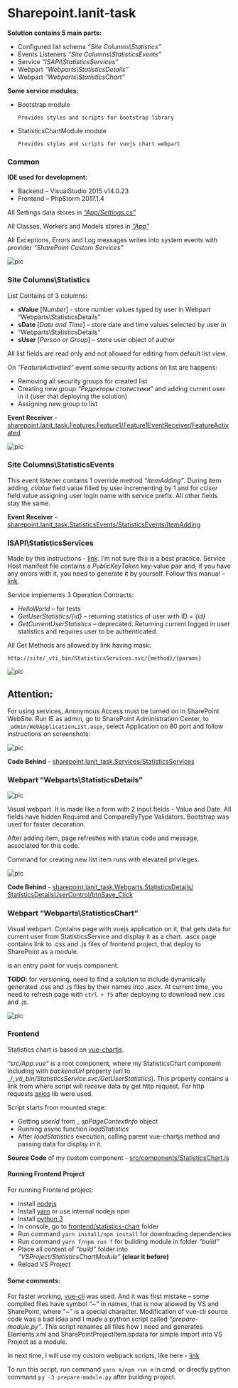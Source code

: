 # Sharepoint.lanit-task

__Solution contains 5 main parts:__

* Configured list schema _“Site Columns\Statistics”_
* Events Listeners _“Site Columns\StatisticsEvents”_
* Service _“ISAPI\StatisticsServices”_
* Webpart _“Webparts\StatisticsDetails”_
* Webpart _“Webparts\StatisticsChart”_

__Some service modules:__

* Bootstrap module

      Provides styles and scripts for bootstrap library

* StatisticsChartModule module

      Provides styles and scripts for vuejs chart webpart

### Common
__IDE used for development:__

* Backend – VisualStudio 2015 v14.0.23
* Frontend – PhpStorm 2017.1.4

All Settings data stores in [_“App/Settings.cs”_](https://github.com/DreadfulBot/sharepoint.lanit-task/blob/master/backend/sharepoint.lanit-task/App/Settings.cs)

All Classes, Workers and Models stores in [_“App”_](https://github.com/DreadfulBot/sharepoint.lanit-task/tree/master/backend/sharepoint.lanit-task/App)

All Exceptions, Errors and Log messages writes into system events with 
provider _“SharePoint Custom Services”_

![pic](https://github.com/DreadfulBot/sharepoint.lanit-task/blob/master/readme/Screenshot_6.png)

### Site Columns\Statistics

List Contains of 3 columns: 

* __sValue__ [_Number_] - store number values typed by user in Webpart “Webparts\StatisticsDetails”
* __sDate__ [_Date and Time_] – store date and time values selected by user in 
* “Webparts\StatisticsDetails”
* __sUser__ [_Person or Group_] – store user object of author

All list fields are read only and not allowed for editing from default list view.

On _“FeatureActivated”_ event some security actions on list are happens: 

* Removing all security groups for created list
* Creating new group _“Редакторы статистики”_ and adding current user in it (user that deploying the solution)
* Assigning new group to list

__Event Receiver__ - [sharepoint.lanit_task.Features.Feature1/Feature1EventReceiver/FeatureActivated](https://github.com/DreadfulBot/sharepoint.lanit-task/blob/758c8e899225dbc49ebcae18804f3fdd982fe7ff/backend/sharepoint.lanit-task/Features/Feature1/Feature1.EventReceiver.cs#L29)

![pic](https://github.com/DreadfulBot/sharepoint.lanit-task/blob/master/readme/Screenshot_2.png)

### Site Columns\StatisticsEvents

This event listener contains 1 override method _“ItemAdding”_. During item adding, _cValue_ field value filled by user incrementing by 1 and for _cUser_ field value assigning user login name with service prefix. All other fields stay the same.

__Event Receiver__ - [sharepoint.lanit_task.StatisticsEvents/StatisticsEvents/ItemAdding](https://github.com/DreadfulBot/sharepoint.lanit-task/blob/5c0c61523001495838dc0458e7bba59894959c23/backend/sharepoint.lanit-task/Site%20Columns/StatisticsEvents/StatisticsEvents.cs#L26)

### ISAPI\StatisticsServices

Made by this instructions - [link](https://social.technet.microsoft.com/wiki/contents/articles/24194.sharepoint-2013-create-a-custom-wcf-rest-service-hosted-in-sharepoint-and-deployed-in-a-wsp.aspx). I’m not sure this is a best practice. Service Host manifest file contains a _PublicKeyToken_ key-value pair and, if you have any errors with it, you need to generate it by yourself. Follow this manual – [link](https://blogs.msmvps.com/windsor/2011/11/04/walkthrough-creating-a-custom-asp-net-asmx-web-service-in-sharepoint-2010/).

Service implements 3 Operation Contracts:

* _HelloWorld_ – for tests
* _GetUserStatistics/{id}_ – returning statistics of user with ID = _{id}_
* _GetCurrentUserStatistics_ – deprecated. Returning current logged in user statistics and requires user to be authenticated.

All Get Methods are allowed by link having mask:
```
http://site/_vti_bin/StatisticsServices.svc/{method}/{params}
```

![pic](https://github.com/DreadfulBot/sharepoint.lanit-task/blob/master/readme/Screenshot_3.png)

## Attention:

For using services, Anonymous Access must be turned on in SharePoint WebSite.
Run IE as admin, go to SharePoint Administration Center, to ``_admin/WebApplicationList.aspx``, select Application on 80 port and follow instructions on screenshots:

![pic](https://github.com/DreadfulBot/sharepoint.lanit-task/blob/master/readme/Screenshot_8.png)

__Code Behind__ - [sharepoint.lanit_task.Services/StatisticsServices](https://github.com/DreadfulBot/sharepoint.lanit-task/blob/5c0c61523001495838dc0458e7bba59894959c23/backend/sharepoint.lanit-task/ISAPI/StatisticsServices.svc.cs#L11)

### Webpart “Webparts\StatisticsDetails”

![pic](https://github.com/DreadfulBot/sharepoint.lanit-task/blob/master/readme/Screenshot_4.png)

Visual webpart. It is made like a form with 2 input fields – Value and Date. All fields have hidden Required and CompareByType Validators. Bootstrap was used for faster decoration.

After adding item, page refreshes with status code and message, associated for this code.

Command for creating new list item runs with elevated privileges.

![pic](https://github.com/DreadfulBot/sharepoint.lanit-task/blob/master/readme/Screenshot_5.png)

__Code Behind__ - [sharepoint.lanit_task.Webparts.StatisticsDetails/ StatisticsDetailsUserControl/btnSave_Click](https://github.com/DreadfulBot/sharepoint.lanit-task/blob/5c0c61523001495838dc0458e7bba59894959c23/backend/sharepoint.lanit-task/Webparts/StatisticsDetails/StatisticsDetailsUserControl.ascx.cs#L19)

### Webpart “Webparts\StatisticsChart”

Visual webpart. Contains page with vuejs application on it, that gets data for current user from StatisticsService and display it as a chart. .ascx page contains link to .css and .js files of frontend project, that deploy to SharePoint as a module. <div id=”app”></div> is an entry point for vuejs component.

__TODO__: for versioning, need to find a solution to include dynamically generated .css and .js files by their names into .ascx. At current time, you need to refresh page with `ctrl + f5` after deploying to download new .css and .js.

![pic](https://github.com/DreadfulBot/sharepoint.lanit-task/blob/master/readme/Screenshot_7.png)

### Frontend

Statistics chart is based on [vue-chartjs](https://github.com/apertureless/vue-chartjs). 

_“src/App.vue”_ is a root component, where my StatisticsChart component including with _backendUrl_ property (url to _/__vti_bin/StatisticsService.svc/GetUserStatistics_). This property contains a link from where script will receive data by get http request. For http requests [axios](https://github.com/axios/axios) lib were used.

Script starts from mounted stage:

* Getting _userId_ from _ _spPageContextInfo_ object
* Running async function _loadStatistics_
* After _loadStatistics_ execution, calling parent vue-chartjs method and passing data for display in it.

__Source Code__ of my custom component - [src/components/StatisticsChart.js](https://github.com/DreadfulBot/sharepoint.lanit-task/blob/master/frontend/statistics-chart/src/components/StatisticsChart.js) 

#### Running Frontend Project

For running Frontend project:

* Install [nodejs](https://nodejs.org/en/) 
* Install [yarn](https://yarnpkg.com/lang/en/) or use internal nodejs npm
* Install [python 3](https://www.python.org/downloads/windows/)
* In console, go to [frontend/statistics-chart](https://github.com/DreadfulBot/sharepoint.lanit-task/tree/master/frontend/statistics-chart) folder
* Run command `yarn install/npm install` for downloading dependencies
* Run command `yarn f/npm run f` for building module in folder _“build”_
* Place all content of _“build”_ folder into _“VSProject/StatisticsChartModule”_ __(clear it before)__
* Reload VS Project

#### Some comments:

For faster working, [vue-cli](https://github.com/vuejs/vue-cli) was used. And it was first mistake – some compiled files have symbol _“\~”_ in names, that is now allowed by VS and SharePoint, where “~” is a special character. Modification of vue-cli source code was a bad idea and I made a python script called _“prepare-module.py”_. This script renames all files how I need and generates Elements.xml and SharePointProjectItem.spdata for simple import into VS Project as a module.

In next time, I will use my custom webpack scripts, like here - [link](https://github.com/DreadfulBot/vuejs.quiz)

To run this script, run command `yarn m/npm run m` in cmd, or directly python command `py -3 prepare-module.py` after building project.